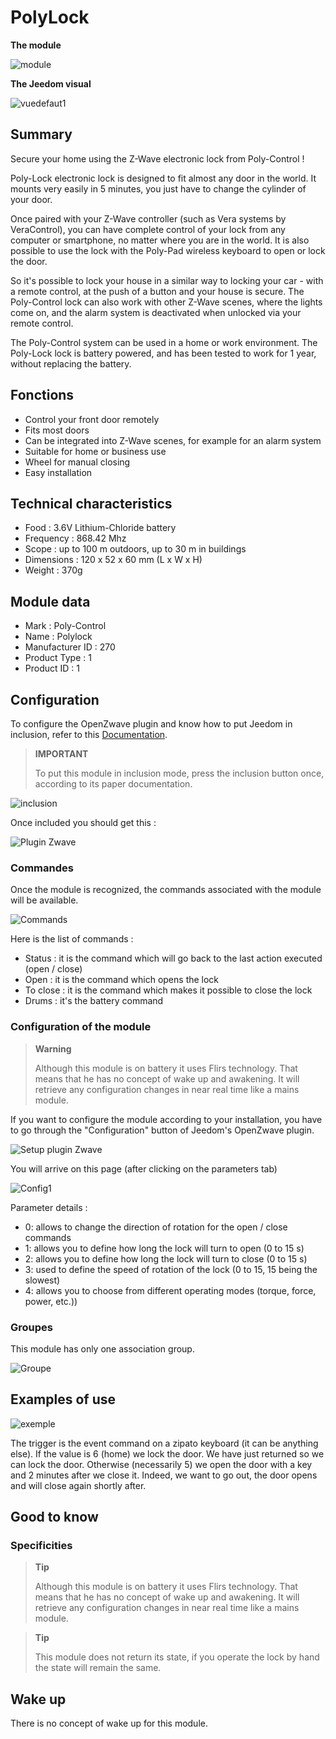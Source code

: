 # PolyLock

**The module**

![module](images/polycontrol.polylock/module.jpg)

**The Jeedom visual**

![vuedefaut1](images/polycontrol.polylock/vuedefaut1.jpg)

## Summary

Secure your home using the Z-Wave electronic lock from Poly-Control !

Poly-Lock electronic lock is designed to fit almost any door in the world. It mounts very easily in 5 minutes, you just have to change the cylinder of your door.

Once paired with your Z-Wave controller (such as Vera systems by VeraControl), you can have complete control of your lock from any computer or smartphone, no matter where you are in the world. It is also possible to use the lock with the Poly-Pad wireless keyboard to open or lock the door.

So it's possible to lock your house in a similar way to locking your car - with a remote control, at the push of a button and your house is secure. The Poly-Control lock can also work with other Z-Wave scenes, where the lights come on, and the alarm system is deactivated when unlocked via your remote control.

The Poly-Control system can be used in a home or work environment. The Poly-Lock lock is battery powered, and has been tested to work for 1 year, without replacing the battery.

## Fonctions

-   Control your front door remotely
-   Fits most doors
-   Can be integrated into Z-Wave scenes, for example for an alarm system
-   Suitable for home or business use
-   Wheel for manual closing
-   Easy installation

## Technical characteristics

-   Food : 3.6V Lithium-Chloride battery
-   Frequency : 868.42 Mhz
-   Scope : up to 100 m outdoors, up to 30 m in buildings
-   Dimensions : 120 x 52 x 60 mm (L x W x H)
-   Weight : 370g

## Module data

-   Mark : Poly-Control
-   Name : Polylock
-   Manufacturer ID : 270
-   Product Type : 1
-   Product ID : 1

## Configuration

To configure the OpenZwave plugin and know how to put Jeedom in inclusion, refer to this [Documentation](https://doc.jeedom.com/en_US/plugins/automation%20protocol/openzwave/).

> **IMPORTANT**
>
> To put this module in inclusion mode, press the inclusion button once, according to its paper documentation.

![inclusion](images/polycontrol.polylock/inclusion.jpg)

Once included you should get this :

![Plugin Zwave](images/polycontrol.polylock/information.jpg)

### Commandes

Once the module is recognized, the commands associated with the module will be available.

![Commands](images/polycontrol.polylock/commandes.jpg)

Here is the list of commands :

-   Status : it is the command which will go back to the last action executed (open / close)
-   Open : it is the command which opens the lock
-   To close : it is the command which makes it possible to close the lock
-   Drums : it's the battery command

### Configuration of the module

> **Warning**
>
> Although this module is on battery it uses Flirs technology. That means that he has no concept of wake up and awakening. It will retrieve any configuration changes in near real time like a mains module.

If you want to configure the module according to your installation, you have to go through the "Configuration" button of Jeedom's OpenZwave plugin.

![Setup plugin Zwave](images/plugin/bouton_configuration.jpg)

You will arrive on this page (after clicking on the parameters tab)

![Config1](images/polycontrol.polylock/config1.jpg)

Parameter details :

-   0: allows to change the direction of rotation for the open / close commands
-   1: allows you to define how long the lock will turn to open (0 to 15 s)
-   2: allows you to define how long the lock will turn to close (0 to 15 s)
-   3: used to define the speed of rotation of the lock (0 to 15, 15 being the slowest)
-   4: allows you to choose from different operating modes (torque, force, power, etc.))

### Groupes

This module has only one association group.

![Groupe](images/polycontrol.polylock/groupe.jpg)

## Examples of use

![exemple](images/polycontrol.polylock/exemple.jpg)

The trigger is the event command on a zipato keyboard (it can be anything else). If the value is 6 (home) we lock the door. We have just returned so we can lock the door. Otherwise (necessarily 5) we open the door with a key and 2 minutes after we close it. Indeed, we want to go out, the door opens and will close again shortly after.

## Good to know

### Specificities

> **Tip**
>
> Although this module is on battery it uses Flirs technology. That means that he has no concept of wake up and awakening. It will retrieve any configuration changes in near real time like a mains module.

> **Tip**
>
> This module does not return its state, if you operate the lock by hand the state will remain the same.

## Wake up

There is no concept of wake up for this module.
